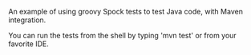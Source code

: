 An example of using groovy Spock tests to test Java code, with Maven integration.

You can run the tests from the shell by typing 'mvn test' or from your favorite IDE.